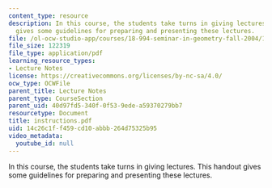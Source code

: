 ```yaml
---
content_type: resource
description: In this course, the students take turns in giving lectures. This handout
  gives some guidelines for preparing and presenting these lectures.
file: /ol-ocw-studio-app/courses/18-994-seminar-in-geometry-fall-2004/14c26c1ff459cd10abbb264d75325b95_instructions.pdf
file_size: 122319
file_type: application/pdf
learning_resource_types:
- Lecture Notes
license: https://creativecommons.org/licenses/by-nc-sa/4.0/
ocw_type: OCWFile
parent_title: Lecture Notes
parent_type: CourseSection
parent_uid: 40d97fd5-340f-0f53-9ede-a59370279bb7
resourcetype: Document
title: instructions.pdf
uid: 14c26c1f-f459-cd10-abbb-264d75325b95
video_metadata:
  youtube_id: null
---
```

In this course, the students take turns in giving lectures. This handout gives some guidelines for preparing and presenting these lectures.